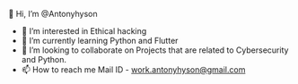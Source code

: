 👋 Hi, I’m @Antonyhyson
- 👀 I’m interested in Ethical hacking  
- 🌱 I’m currently learning Python and Flutter
- 💞️ I’m looking to collaborate on Projects that are related to Cybersecurity and Python.
- 📫 How to reach me Mail ID - work.antonyhyson@gmail.com
